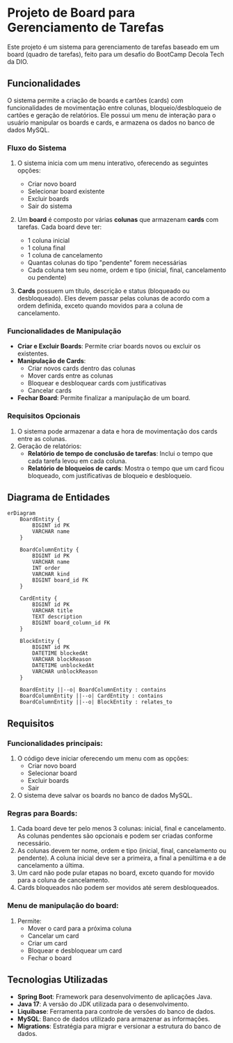 # Projeto de Board para Gerenciamento de Tarefas

Este projeto é um sistema para gerenciamento de tarefas baseado em um board (quadro de tarefas), feito para um desafio do BootCamp Decola Tech da DIO.
## Funcionalidades

O sistema permite a criação de boards e cartões (cards) com funcionalidades de movimentação entre colunas, bloqueio/desbloqueio de cartões e geração de relatórios. Ele possui um menu de interação para o usuário manipular os boards e cards, e armazena os dados no banco de dados MySQL.

### Fluxo do Sistema

1. O sistema inicia com um menu interativo, oferecendo as seguintes opções:
   - Criar novo board
   - Selecionar board existente
   - Excluir boards
   - Sair do sistema

2. Um **board** é composto por várias **colunas** que armazenam **cards** com tarefas. Cada board deve ter:
   - 1 coluna inicial
   - 1 coluna final
   - 1 coluna de cancelamento
   - Quantas colunas do tipo "pendente" forem necessárias
   - Cada coluna tem seu nome, ordem e tipo (inicial, final, cancelamento ou pendente)

3. **Cards** possuem um título, descrição e status (bloqueado ou desbloqueado). Eles devem passar pelas colunas de acordo com a ordem definida, exceto quando movidos para a coluna de cancelamento.

### Funcionalidades de Manipulação

- **Criar e Excluir Boards**: Permite criar boards novos ou excluir os existentes.
- **Manipulação de Cards**:
  - Criar novos cards dentro das colunas
  - Mover cards entre as colunas
  - Bloquear e desbloquear cards com justificativas
  - Cancelar cards
- **Fechar Board**: Permite finalizar a manipulação de um board.

### Requisitos Opcionais

1. O sistema pode armazenar a data e hora de movimentação dos cards entre as colunas.
2. Geração de relatórios:
   - **Relatório de tempo de conclusão de tarefas**: Inclui o tempo que cada tarefa levou em cada coluna.
   - **Relatório de bloqueios de cards**: Mostra o tempo que um card ficou bloqueado, com justificativas de bloqueio e desbloqueio.

## Diagrama de Entidades

```mermaid
erDiagram
    BoardEntity {
        BIGINT id PK
        VARCHAR name
    }

    BoardColumnEntity {
        BIGINT id PK
        VARCHAR name
        INT order
        VARCHAR kind
        BIGINT board_id FK
    }

    CardEntity {
        BIGINT id PK
        VARCHAR title
        TEXT description
        BIGINT board_column_id FK
    }

    BlockEntity {
        BIGINT id PK
        DATETIME blockedAt
        VARCHAR blockReason
        DATETIME unblockedAt
        VARCHAR unblockReason
    }

    BoardEntity ||--o| BoardColumnEntity : contains
    BoardColumnEntity ||--o| CardEntity : contains
    BoardColumnEntity ||--o| BlockEntity : relates_to
```

## Requisitos

### Funcionalidades principais:
1. O código deve iniciar oferecendo um menu com as opções:
   - Criar novo board
   - Selecionar board
   - Excluir boards
   - Sair
2. O sistema deve salvar os boards no banco de dados MySQL.

### Regras para Boards:
1. Cada board deve ter pelo menos 3 colunas: inicial, final e cancelamento. As colunas pendentes são opcionais e podem ser criadas conforme necessário.
2. As colunas devem ter nome, ordem e tipo (inicial, final, cancelamento ou pendente). A coluna inicial deve ser a primeira, a final a penúltima e a de cancelamento a última.
3. Um card não pode pular etapas no board, exceto quando for movido para a coluna de cancelamento.
4. Cards bloqueados não podem ser movidos até serem desbloqueados.

### Menu de manipulação do board:
1. Permite:
   - Mover o card para a próxima coluna
   - Cancelar um card
   - Criar um card
   - Bloquear e desbloquear um card
   - Fechar o board

## Tecnologias Utilizadas

- **Spring Boot**: Framework para desenvolvimento de aplicações Java.
- **Java 17**: A versão do JDK utilizada para o desenvolvimento.
- **Liquibase**: Ferramenta para controle de versões do banco de dados.
- **MySQL**: Banco de dados utilizado para armazenar as informações.
- **Migrations**: Estratégia para migrar e versionar a estrutura do banco de dados.
